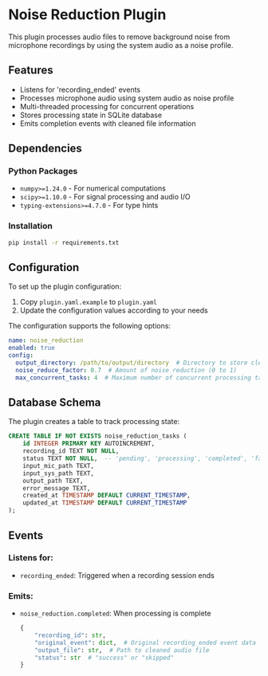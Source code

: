 # Noise Reduction Plugin

This plugin processes audio files to remove background noise from microphone recordings by using the system audio as a noise profile.

## Features
- Listens for 'recording_ended' events
- Processes microphone audio using system audio as noise profile
- Multi-threaded processing for concurrent operations
- Stores processing state in SQLite database
- Emits completion events with cleaned file information

## Dependencies

### Python Packages
- `numpy>=1.24.0` - For numerical computations
- `scipy>=1.10.0` - For signal processing and audio I/O
- `typing-extensions>=4.7.0` - For type hints

### Installation

```bash
pip install -r requirements.txt
```

## Configuration

To set up the plugin configuration:

1. Copy `plugin.yaml.example` to `plugin.yaml`
2. Update the configuration values according to your needs

The configuration supports the following options:
```yaml
name: noise_reduction
enabled: true
config:
  output_directory: /path/to/output/directory  # Directory to store cleaned audio files
  noise_reduce_factor: 0.7  # Amount of noise reduction (0 to 1)
  max_concurrent_tasks: 4  # Maximum number of concurrent processing tasks
```

## Database Schema
The plugin creates a table to track processing state:
```sql
CREATE TABLE IF NOT EXISTS noise_reduction_tasks (
    id INTEGER PRIMARY KEY AUTOINCREMENT,
    recording_id TEXT NOT NULL,
    status TEXT NOT NULL,  -- 'pending', 'processing', 'completed', 'failed'
    input_mic_path TEXT,
    input_sys_path TEXT,
    output_path TEXT,
    error_message TEXT,
    created_at TIMESTAMP DEFAULT CURRENT_TIMESTAMP,
    updated_at TIMESTAMP DEFAULT CURRENT_TIMESTAMP
);
```

## Events
### Listens for:
- `recording_ended`: Triggered when a recording session ends

### Emits:
- `noise_reduction.completed`: When processing is complete
  ```python
  {
      "recording_id": str,
      "original_event": dict,  # Original recording_ended event data
      "output_file": str,  # Path to cleaned audio file
      "status": str  # "success" or "skipped"
  }
  ```
